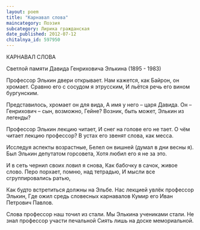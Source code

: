 ```yaml
---
layout: poem
title: "Карнавал слова"
maincategory: Поэзия
subcategory: Лирика гражданская
date_published: 2012-07-12
chitalnya_id: 597950
---
```




КАРНАВАЛ СЛОВА

Светлой памяти 
Давида Генриховича Элькина
(1895 - 1983)

Профессор Элькин двери открывает.
Нам кажется, как Байрон, он хромает.
Сравню его с сосудом я этрусским,
И льётся речь его вином бургунским.

Представилось, хромает он для вида,
А имя у него –  царя Давида.
Он – Генрихович – сын, возможно, Гейне?
Возник, быть может, Элькин из легенды?

Профессор Элькин лекцию читает,
И снег на голове его не тает.
О чём читает лекцию профессор?
В устах его звенят слова, как месса.

Исследуя аспекты возрастные,
Белел он вишней (думал в дни весны я).
Был Элькин депутатом горсовета,
Хотя любил его я не за это.

И в сеть чернил своих ловил я снова,
Как бабочку в сачок, живое слово.
Перо порхает, помню, над тетрадью,
И мысли все сгруппировались ратью,

Как будто встретиться должны на Эльбе.
Нас лекцией увлёк профессор Элькин,
Где ожил средь словесных карнавалов
Кумир его Иван Петрович Павлов.

Слова профессор наш точил из стали.
Мы Элькина учениками стали.
Не знал профессор участи печальной
Сиять лишь на доске мемориальной.






